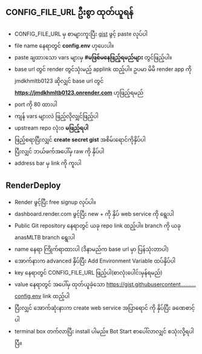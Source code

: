 ## CONFIG_FILE_URL ဦးစွာ ထုတ်ယူရန်

- CONFIG_FILE_URL မှ စာများကူးပြီး [gist](https://gist.github.com/) ဖွင့် paste လုပ်ပါ
- file name နေရာတွင် **config.env** ဟုပေးပါ။
- paste ချထားသော vars များမှ **#မဖြစ်မနေဖြည့်ရမည်များ** တွင်ဖြည့်ပါ။ 
- base url တွင် render တွင်သုံးမည့် applink ထည့်ပါ။ ဥပမာ မိမိ render app ကို jmdkhmltb0123 ဆိုလျှင် base url တွင် **https://jmdkhmltb0123.onrender.com** ဟုဖြည့်ရမည်
- port ကို 80 ထားပါ
- ကျန် vars များလဲ ဖြည့်လိုလျှင်ဖြည့်ပါ
- upstream repo လုံးဝ **မဖြည့်ရပါ**
- ဖြည့်စရာပြီးလျှင် **create secret gist** အစိမ်းရောင်ကိုနှိပ်ပါ
- ပြီးလျှင် ဘယ်ဖက်အပေါ်မှ raw ကို နှိပ်ပါ
- address bar မှ link ကို ကူးပါ

## RenderDeploy

- Render ဖွင့်ပြီး free signup လုပ်ပါ။
- dashboard.render.com ဖွင့်ပြီး new + ကို နှိပ် web service ကို ရွေးပါ
- Public Git repository နေရာတွင် ယခု repo link ထည့်ပါ။ branch ကို ယခု anasMLTB branch ရွေးပါ
- name နေရာ ကြိုက်ရာထားပါ (ဒိနာမည်က base url မှာ ပြန်သုံးတာပါ)
- အောက်နားက advanced နှိပ်ပြီး Add Environment Variable ထပ်နှိပ်ပါ
- key နေရာတွင် CONFIG_FILE_URL ဖြည့်ပါ(စာလုံးပေါင်းမှန်ရမည်)
- value နေရာတွင် အပေါ်မှ ထုတ်ယူခဲ့သော https://gist.githubusercontent.………config.env link ထည့်ပါ
- ပြီးလျှင် အောက်ဆုံးနားက create web service အပြာရောင် ကို နှိပ်ပြီး ခဏေစာင့်ပါ
- terminal box တက်လာပြီး install ပါမည်။ Bot Start စာပေါ်လာလျှင် စသုံးလို့ရပါပြီ။
